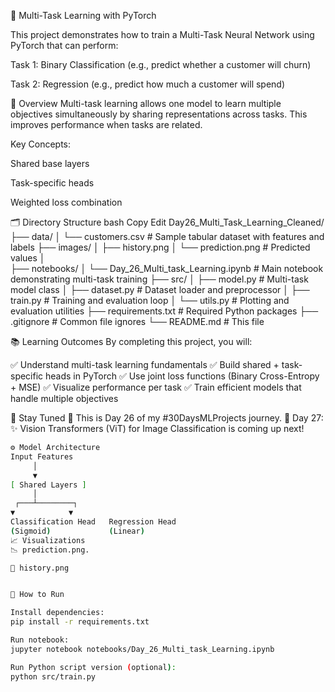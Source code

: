 🧠 Multi-Task Learning with PyTorch

This project demonstrates how to train a Multi-Task Neural Network using PyTorch that can perform:

Task 1: Binary Classification (e.g., predict whether a customer will churn)

Task 2: Regression (e.g., predict how much a customer will spend)

🔎 Overview
Multi-task learning allows one model to learn multiple objectives simultaneously by sharing representations across tasks. This improves performance when tasks are related.

Key Concepts:

Shared base layers

Task-specific heads

Weighted loss combination

🗂️ Directory Structure
bash
Copy
Edit
Day26_Multi_Task_Learning_Cleaned/
├── data/
│   └── customers.csv                     # Sample tabular dataset with features and labels
├── images/
│   ├── history.png
│   └── prediction.png      # Predicted values
│  
├── notebooks/
│   └── Day_26_Multi_task_Learning.ipynb # Main notebook demonstrating multi-task training
├── src/
│   ├── model.py                         # Multi-task model class
│   ├── dataset.py                       # Dataset loader and preprocessor
│   ├── train.py                         # Training and evaluation loop
│   └── utils.py                         # Plotting and evaluation utilities
├── requirements.txt                     # Required Python packages
├── .gitignore                           # Common file ignores
└── README.md                            # This file

📚 Learning Outcomes
By completing this project, you will:

✅ Understand multi-task learning fundamentals
✅ Build shared + task-specific heads in PyTorch
✅ Use joint loss functions (Binary Cross-Entropy + MSE)
✅ Visualize performance per task
✅ Train efficient models that handle multiple objectives

📌 Stay Tuned
🚀 This is Day 26 of my #30DaysMLProjects journey.
📅 Day 27: ✨ Vision Transformers (ViT) for Image Classification is coming up next!
```bash
⚙️ Model Architecture
Input Features
     │
     ▼
[ Shared Layers ]
     │
 ┌───┴────────┐
▼            ▼
Classification Head   Regression Head
(Sigmoid)             (Linear)
📈 Visualizations
📉 prediction.png.

🧮 history.png


🧪 How to Run

Install dependencies:
pip install -r requirements.txt

Run notebook:
jupyter notebook notebooks/Day_26_Multi_task_Learning.ipynb

Run Python script version (optional):
python src/train.py


